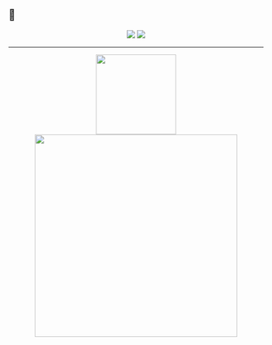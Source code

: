## 👋

<p align = "center">
  <a href = "mailto:riansouza0@gmail.com"><img src="https://img.shields.io/badge/-Gmail-%23333?style=for-the-badge&logo=gmail&logoColor=white" target="_blank"></a>
  <a href="https://www.linkedin.com/in/riansouza/" target="_blank"><img src="https://img.shields.io/badge/-LinkedIn-%230077B5?style=for-the-badge&logo=linkedin&logoColor=white" target="_blank"></a> 
 </p>

---
<p align = "center">
  <img height="158em" src="https://github-readme-stats.vercel.app/api/top-langs/?username=idkrian&layout=compact&langs_count=7&theme=dark"/>
  <img src = "https://github-readme-streak-stats.herokuapp.com?user=pr2tik1&theme=dark&hide_border=true" width = 400>
</p>

